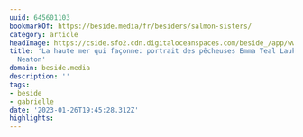 ```yaml
---
uuid: 645601103
bookmarkOf: https://beside.media/fr/besiders/salmon-sisters/
category: article
headImage: https://cside.sfo2.cdn.digitaloceanspaces.com/beside_/app/www/2021/02/BESIDE_Besiders_SalmonSisters_thumbnail.jpg
title: 'La haute mer qui façonne: portrait des pêcheuses Emma Teal Laukitis et Claire
  Neaton'
domain: beside.media
description: ''
tags:
- beside
- gabrielle
date: '2023-01-26T19:45:28.312Z'
highlights:
---
```



